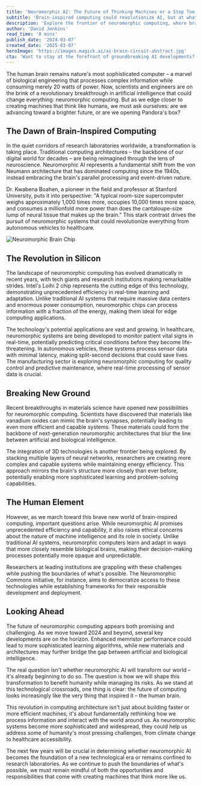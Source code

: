 ```yaml
---
title: 'Neuromorphic AI: The Future of Thinking Machines or a Step Too Far?'
subtitle: 'Brain-inspired computing could revolutionize AI, but at what cost?'
description: 'Explore the frontier of neuromorphic computing, where brain-inspired architectures promise revolutionary changes in AI efficiency and capability, raising both exciting opportunities and ethical challenges as machines begin to mimic human brain functions.'
author: 'David Jenkins'
read_time: '8 mins'
publish_date: '2024-03-07'
created_date: '2025-03-07'
heroImage: 'https://images.magick.ai/ai-brain-circuit-abstract.jpg'
cta: 'Want to stay at the forefront of groundbreaking AI developments? Follow us on LinkedIn for daily updates on neuromorphic computing and other cutting-edge technologies shaping our future.'
---
```


The human brain remains nature's most sophisticated computer – a marvel of biological engineering that processes complex information while consuming merely 20 watts of power. Now, scientists and engineers are on the brink of a revolutionary breakthrough in artificial intelligence that could change everything: neuromorphic computing. But as we edge closer to creating machines that think like humans, we must ask ourselves: are we advancing toward a brighter future, or are we opening Pandora's box?

## The Dawn of Brain-Inspired Computing

In the quiet corridors of research laboratories worldwide, a transformation is taking place. Traditional computing architectures – the backbone of our digital world for decades – are being reimagined through the lens of neuroscience. Neuromorphic AI represents a fundamental shift from the von Neumann architecture that has dominated computing since the 1940s, instead embracing the brain's parallel processing and event-driven nature.

Dr. Kwabena Boahen, a pioneer in the field and professor at Stanford University, puts it into perspective: "A typical room-size supercomputer weighs approximately 1,000 times more, occupies 10,000 times more space, and consumes a millionfold more power than does the cantaloupe-size lump of neural tissue that makes up the brain." This stark contrast drives the pursuit of neuromorphic systems that could revolutionize everything from autonomous vehicles to healthcare.

![Neuromorphic Brain Chip](https://example.com/neuromorphic-chip.jpg)

## The Revolution in Silicon

The landscape of neuromorphic computing has evolved dramatically in recent years, with tech giants and research institutions making remarkable strides. Intel's Loihi 2 chip represents the cutting edge of this technology, demonstrating unprecedented efficiency in real-time learning and adaptation. Unlike traditional AI systems that require massive data centers and enormous power consumption, neuromorphic chips can process information with a fraction of the energy, making them ideal for edge computing applications.

The technology's potential applications are vast and growing. In healthcare, neuromorphic systems are being developed to monitor patient vital signs in real-time, potentially predicting critical conditions before they become life-threatening. In autonomous vehicles, these systems process sensor data with minimal latency, making split-second decisions that could save lives. The manufacturing sector is exploring neuromorphic computing for quality control and predictive maintenance, where real-time processing of sensor data is crucial.

## Breaking New Ground

Recent breakthroughs in materials science have opened new possibilities for neuromorphic computing. Scientists have discovered that materials like vanadium oxides can mimic the brain's synapses, potentially leading to even more efficient and capable systems. These materials could form the backbone of next-generation neuromorphic architectures that blur the line between artificial and biological intelligence.

The integration of 3D technologies is another frontier being explored. By stacking multiple layers of neural networks, researchers are creating more complex and capable systems while maintaining energy efficiency. This approach mirrors the brain's structure more closely than ever before, potentially enabling more sophisticated learning and problem-solving capabilities.

## The Human Element

However, as we march toward this brave new world of brain-inspired computing, important questions arise. While neuromorphic AI promises unprecedented efficiency and capability, it also raises ethical concerns about the nature of machine intelligence and its role in society. Unlike traditional AI systems, neuromorphic computers learn and adapt in ways that more closely resemble biological brains, making their decision-making processes potentially more opaque and unpredictable.

Researchers at leading institutions are grappling with these challenges while pushing the boundaries of what's possible. The Neuromorphic Commons initiative, for instance, aims to democratize access to these technologies while establishing frameworks for their responsible development and deployment.

## Looking Ahead

The future of neuromorphic computing appears both promising and challenging. As we move toward 2024 and beyond, several key developments are on the horizon. Enhanced memristor performance could lead to more sophisticated learning algorithms, while new materials and architectures may further bridge the gap between artificial and biological intelligence.

The real question isn't whether neuromorphic AI will transform our world – it's already beginning to do so. The question is how we will shape this transformation to benefit humanity while managing its risks. As we stand at this technological crossroads, one thing is clear: the future of computing looks increasingly like the very thing that inspired it – the human brain.

This revolution in computing architecture isn't just about building faster or more efficient machines; it's about fundamentally rethinking how we process information and interact with the world around us. As neuromorphic systems become more sophisticated and widespread, they could help us address some of humanity's most pressing challenges, from climate change to healthcare accessibility.

The next few years will be crucial in determining whether neuromorphic AI becomes the foundation of a new technological era or remains confined to research laboratories. As we continue to push the boundaries of what's possible, we must remain mindful of both the opportunities and responsibilities that come with creating machines that think more like us.